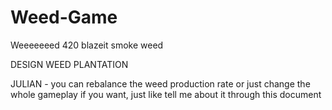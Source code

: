 # Weed-Game
Weeeeeeed 420 blazeit smoke weed


DESIGN WEED PLANTATION

JULIAN - you can rebalance the weed production rate or just change the whole gameplay if you want, just like tell me about it through this document

